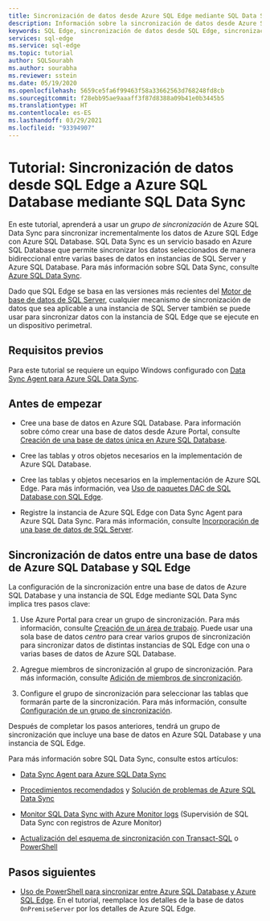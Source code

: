 ```yaml
---
title: Sincronización de datos desde Azure SQL Edge mediante SQL Data Sync
description: Información sobre la sincronización de datos desde Azure SQL Edge mediante Azure SQL Data Sync
keywords: SQL Edge, sincronización de datos desde SQL Edge, sincronización de datos de SQL Edge
services: sql-edge
ms.service: sql-edge
ms.topic: tutorial
author: SQLSourabh
ms.author: sourabha
ms.reviewer: sstein
ms.date: 05/19/2020
ms.openlocfilehash: 5659ce5fa6f99463f58a33662563d768248fd8cb
ms.sourcegitcommit: f28ebb95ae9aaaff3f87d8388a09b41e0b3445b5
ms.translationtype: HT
ms.contentlocale: es-ES
ms.lasthandoff: 03/29/2021
ms.locfileid: "93394907"
---
```

# <a name="tutorial-sync-data-from-sql-edge-to-azure-sql-database-by-using-sql-data-sync"></a>Tutorial: Sincronización de datos desde SQL Edge a Azure SQL Database mediante SQL Data Sync

En este tutorial, aprenderá a usar un *grupo de sincronización* de Azure SQL Data Sync para sincronizar incrementalmente los datos de Azure SQL Edge con Azure SQL Database. SQL Data Sync es un servicio basado en Azure SQL Database que permite sincronizar los datos seleccionados de manera bidireccional entre varias bases de datos en instancias de SQL Server y Azure SQL Database. Para más información sobre SQL Data Sync, consulte [Azure SQL Data Sync](../azure-sql/database/sql-data-sync-data-sql-server-sql-database.md).

Dado que SQL Edge se basa en las versiones más recientes del [Motor de base de datos de SQL Server](/sql/sql-server/sql-server-technical-documentation/), cualquier mecanismo de sincronización de datos que sea aplicable a una instancia de SQL Server también se puede usar para sincronizar datos con la instancia de SQL Edge que se ejecute en un dispositivo perimetral.

## <a name="prerequisites"></a>Requisitos previos

Para este tutorial se requiere un equipo Windows configurado con [Data Sync Agent para Azure SQL Data Sync](../azure-sql/database/sql-data-sync-agent-overview.md).

## <a name="before-you-begin"></a>Antes de empezar

* Cree una base de datos en Azure SQL Database. Para información sobre cómo crear una base de datos desde Azure Portal, consulte [Creación de una base de datos única en Azure SQL Database](../azure-sql/database/single-database-create-quickstart.md?tabs=azure-portal).

* Cree las tablas y otros objetos necesarios en la implementación de Azure SQL Database.

* Cree las tablas y objetos necesarios en la implementación de Azure SQL Edge. Para más información, vea [Uso de paquetes DAC de SQL Database con SQL Edge](deploy-dacpac.md).

* Registre la instancia de Azure SQL Edge con Data Sync Agent para Azure SQL Data Sync. Para más información, consulte [Incorporación de una base de datos de SQL Server](../azure-sql/database/sql-data-sync-sql-server-configure.md#add-on-prem).

## <a name="sync-data-between-a-database-in-azure-sql-database-and-sql-edge"></a>Sincronización de datos entre una base de datos de Azure SQL Database y SQL Edge

La configuración de la sincronización entre una base de datos de Azure SQL Database y una instancia de SQL Edge mediante SQL Data Sync implica tres pasos clave:  


1. Use Azure Portal para crear un grupo de sincronización. Para más información, consulte [Creación de un área de trabajo](../azure-sql/database/sql-data-sync-sql-server-configure.md#create-sync-group). Puede usar una sola base de datos *centro* para crear varios grupos de sincronización para sincronizar datos de distintas instancias de SQL Edge con una o varias bases de datos de Azure SQL Database. 

2. Agregue miembros de sincronización al grupo de sincronización. Para más información, consulte [Adición de miembros de sincronización](../azure-sql/database/sql-data-sync-sql-server-configure.md#add-sync-members).

3. Configure el grupo de sincronización para seleccionar las tablas que formarán parte de la sincronización. Para más información, consulte [Configuración de un grupo de sincronización](../azure-sql/database/sql-data-sync-sql-server-configure.md#add-sync-members).

Después de completar los pasos anteriores, tendrá un grupo de sincronización que incluye una base de datos en Azure SQL Database y una instancia de SQL Edge.

Para más información sobre SQL Data Sync, consulte estos artículos:

* [Data Sync Agent para Azure SQL Data Sync](../azure-sql/database/sql-data-sync-agent-overview.md)

* [Procedimientos recomendados](../azure-sql/database/sql-data-sync-best-practices.md) y [Solución de problemas de Azure SQL Data Sync](../azure-sql/database/sql-data-sync-troubleshoot.md)

* [Monitor SQL Data Sync with Azure Monitor logs](../azure-sql/database/monitor-tune-overview.md) (Supervisión de SQL Data Sync con registros de Azure Monitor)

* [Actualización del esquema de sincronización con Transact-SQL](../azure-sql/database/sql-data-sync-update-sync-schema.md) o [PowerShell](../azure-sql/database/scripts/update-sync-schema-in-sync-group.md)

## <a name="next-steps"></a>Pasos siguientes


* [Uso de PowerShell para sincronizar entre Azure SQL Database y Azure SQL Edge](../azure-sql/database/scripts/sql-data-sync-sync-data-between-azure-onprem.md). En el tutorial, reemplace los detalles de la base de datos `OnPremiseServer` por los detalles de Azure SQL Edge.